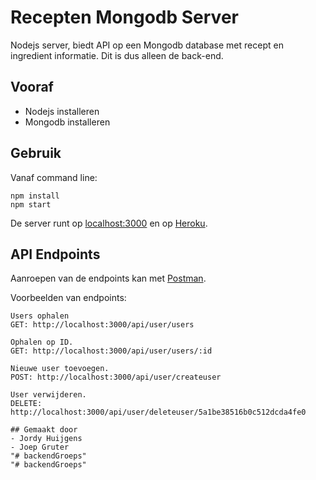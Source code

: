 # Recepten Mongodb Server
Nodejs server, biedt API op een Mongodb database met recept en ingredient informatie.
Dit is dus alleen de back-end.

## Vooraf
- Nodejs installeren
- Mongodb installeren

## Gebruik
Vanaf command line:
```
npm install
npm start
```
De server runt op [localhost:3000](http://localhost:3000) en op [Heroku](https://node-mongodb-server.herokuapp.com/api/v1/users).

## API Endpoints
Aanroepen van de endpoints kan met [Postman](https://www.getpostman.com/docs/introduction).

Voorbeelden van endpoints:
```
Users ophalen
GET: http://localhost:3000/api/user/users

Ophalen op ID.
GET: http://localhost:3000/api/user/users/:id

Nieuwe user toevoegen.
POST: http://localhost:3000/api/user/createuser

User verwijderen.
DELETE: http://localhost:3000/api/user/deleteuser/5a1be38516b0c512dcda4fe0

## Gemaakt door
- Jordy Huijgens
- Joep Gruter
"# backendGroeps"
"# backendGroeps"
